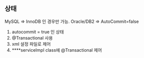  상태
------------------------
 
 MySQL => InnoDB 인 경우만 가능.
 Oracle/DB2 => AutoCommit=false

 1) autocommit = true 인 상태
 2) @Transactional 사용
 3) xml 설정 파일로 제어
 4) ****serviceImpl class에 @Transactional 제어
